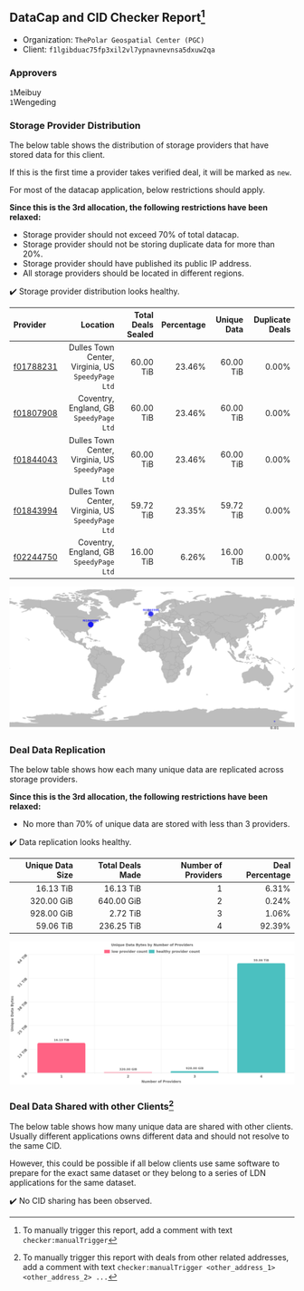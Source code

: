 ## DataCap and CID Checker Report[^1]
 - Organization: `ThePolar Geospatial Center (PGC) `
 - Client: `f1lgibduac75fp3xil2vl7ypnavnevnsa5dxuw2qa`
### Approvers
`1`Meibuy<br/>`1`Wengeding

### Storage Provider Distribution
The below table shows the distribution of storage providers that have stored data for this client.

If this is the first time a provider takes verified deal, it will be marked as `new`.

For most of the datacap application, below restrictions should apply.

**Since this is the 3rd allocation, the following restrictions have been relaxed:**
 - Storage provider should not exceed 70% of total datacap.
 - Storage provider should not be storing duplicate data for more than 20%.
 - Storage provider should have published its public IP address.
 - All storage providers should be located in different regions.

✔️ Storage provider distribution looks healthy.

| Provider                                              |                                              Location | Total Deals Sealed | Percentage | Unique Data | Duplicate Deals |
| :---------------------------------------------------- | ----------------------------------------------------: | -----------------: | ---------: | ----------: | --------------: |
| [f01788231](https://filfox.info/en/address/f01788231) | Dulles Town Center, Virginia, US<br/>`SpeedyPage Ltd` |          60.00 TiB |     23.46% |   60.00 TiB |           0.00% |
| [f01807908](https://filfox.info/en/address/f01807908) |            Coventry, England, GB<br/>`SpeedyPage Ltd` |          60.00 TiB |     23.46% |   60.00 TiB |           0.00% |
| [f01844043](https://filfox.info/en/address/f01844043) | Dulles Town Center, Virginia, US<br/>`SpeedyPage Ltd` |          60.00 TiB |     23.46% |   60.00 TiB |           0.00% |
| [f01843994](https://filfox.info/en/address/f01843994) | Dulles Town Center, Virginia, US<br/>`SpeedyPage Ltd` |          59.72 TiB |     23.35% |   59.72 TiB |           0.00% |
| [f02244750](https://filfox.info/en/address/f02244750) |            Coventry, England, GB<br/>`SpeedyPage Ltd` |          16.00 TiB |      6.26% |   16.00 TiB |           0.00% |

<img src="https://raw.githubusercontent.com/data-preservation-programs/filplus-checker-assets/main/filecoin-project/filecoin-plus-large-datasets/issues/1961/1695697060997.png"/>

### Deal Data Replication
The below table shows how each many unique data are replicated across storage providers.


**Since this is the 3rd allocation, the following restrictions have been relaxed:**
- No more than 70% of unique data are stored with less than 3 providers.

✔️ Data replication looks healthy.

| Unique Data Size | Total Deals Made | Number of Providers | Deal Percentage |
| ---------------: | ---------------: | ------------------: | --------------: |
|        16.13 TiB |        16.13 TiB |                   1 |           6.31% |
|       320.00 GiB |       640.00 GiB |                   2 |           0.24% |
|       928.00 GiB |         2.72 TiB |                   3 |           1.06% |
|        59.06 TiB |       236.25 TiB |                   4 |          92.39% |

<img src="https://raw.githubusercontent.com/data-preservation-programs/filplus-checker-assets/main/filecoin-project/filecoin-plus-large-datasets/issues/1961/1695697061795.png"/>

### Deal Data Shared with other Clients[^3]
The below table shows how many unique data are shared with other clients.
Usually different applications owns different data and should not resolve to the same CID.

However, this could be possible if all below clients use same software to prepare for the exact same dataset or they belong to a series of LDN applications for the same dataset.

✔️ No CID sharing has been observed.

[^1]: To manually trigger this report, add a comment with text `checker:manualTrigger`

[^2]: Deals from those addresses are combined into this report as they are specified with `checker:manualTrigger`

[^3]: To manually trigger this report with deals from other related addresses, add a comment with text `checker:manualTrigger <other_address_1> <other_address_2> ...`

